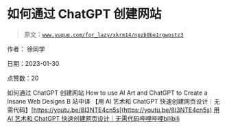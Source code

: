 # 如何通过 ChatGPT 创建网站

> 原文：[`www.yuque.com/for_lazy/xkrm14/npzb0be1rgwpstz3`](https://www.yuque.com/for_lazy/xkrm14/npzb0be1rgwpstz3)

作者： 徐同学 

日期：2023-01-30 

点赞数：20 

如何通过 ChatGPT 创建网站 How to use AI Art and ChatGPT to Create a Insane Web Designs B 站中译 【用 AI 艺术和 ChatGPT 快速创建网页设计｜无需代码】[https://youtu.be/8I3NTE4cn5s](https://youtu.be/8I3NTE4cn5s) [用 AI 艺术和 ChatGPT 快速创建网页设计｜无需代码哔哩哔哩bilibili](https://www.bilibili.com/video/BV1od4y1p7P2?vd_source=59a521b5dca3a3f8561f1d95b6a1ad10) 

